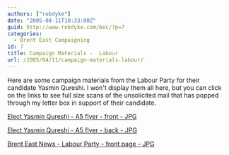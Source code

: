 ```yaml
---
authors: ["robdyke"]
date: "2005-04-11T10:33:00Z"
guid: http://www.robdyke.com/bec/?p=7
categories:
  - Brent East Campaigning
id: 7
title: Campaign Materials -  Labour
url: /2005/04/11/campaign-materials-labour/
---
```

Here are some campaign materials from the Labour Party for their candidate Yasmin Qureshi. I won't display them all here, but you can click on the links to see full size scans of the unsolicited mail that has popped through my letter box in support of their candidate.

[Elect Yasmin Qureshi - A5 flyer - front - JPG](http://www.comwifinet.com/becampaign/elect_yq_fr.jpg)

[Elect Yasmin Qureshi - A5 flyer - back - JPG](http://www.comwifinet.com/becampaign/elect_yq_bk.jpg)

[Brent East News - Labour Party - front page - JPG](http://www.comwifinet.com/becampaign/lab_be_news_fc_m.jpg)

